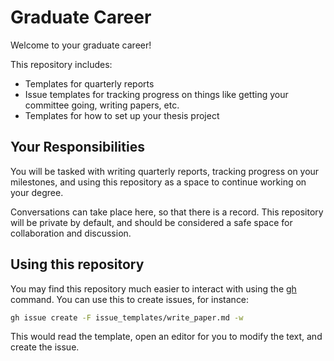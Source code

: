 # Graduate Career

Welcome to your graduate career!

This repository includes:

 * Templates for quarterly reports
 * Issue templates for tracking progress on things like getting your committee going, writing papers, etc.
 * Templates for how to set up your thesis project

## Your Responsibilities

You will be tasked with writing quarterly reports, tracking progress on your milestones, and using this repository as a space to continue working on your degree.

Conversations can take place here, so that there is a record.  This repository will be private by default, and should be considered a safe space for collaboration and discussion.

## Using this repository

You may find this repository much easier to interact with using the [gh](https://cli.github.com/) command.  You can use this to create issues, for instance:

```bash
gh issue create -F issue_templates/write_paper.md -w
```

This would read the template, open an editor for you to modify the text, and create the issue.
